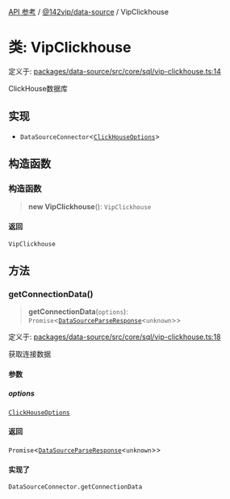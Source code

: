 [API 参考](../wiki/Home) / [@142vip/data-source](../wiki/@142vip.data-source) / VipClickhouse

# 类: VipClickhouse

定义于: [packages/data-source/src/core/sql/vip-clickhouse.ts:14](https://github.com/142vip/core-x/blob/567cadf3a9f5104aada595325cfb94d08a88f92f/packages/data-source/src/core/sql/vip-clickhouse.ts#L14)

ClickHouse数据库

## 实现

- `DataSourceConnector`\<[`ClickHouseOptions`](../wiki/@142vip.data-source.%E6%8E%A5%E5%8F%A3.ClickHouseOptions)\>

## 构造函数

### 构造函数

> **new VipClickhouse**(): `VipClickhouse`

#### 返回

`VipClickhouse`

## 方法

### getConnectionData()

> **getConnectionData**(`options`): `Promise`\<[`DataSourceParseResponse`](../wiki/@142vip.data-source.%E6%8E%A5%E5%8F%A3.DataSourceParseResponse)\<`unknown`\>\>

定义于: [packages/data-source/src/core/sql/vip-clickhouse.ts:18](https://github.com/142vip/core-x/blob/567cadf3a9f5104aada595325cfb94d08a88f92f/packages/data-source/src/core/sql/vip-clickhouse.ts#L18)

获取连接数据

#### 参数

##### options

[`ClickHouseOptions`](../wiki/@142vip.data-source.%E6%8E%A5%E5%8F%A3.ClickHouseOptions)

#### 返回

`Promise`\<[`DataSourceParseResponse`](../wiki/@142vip.data-source.%E6%8E%A5%E5%8F%A3.DataSourceParseResponse)\<`unknown`\>\>

#### 实现了

`DataSourceConnector.getConnectionData`
